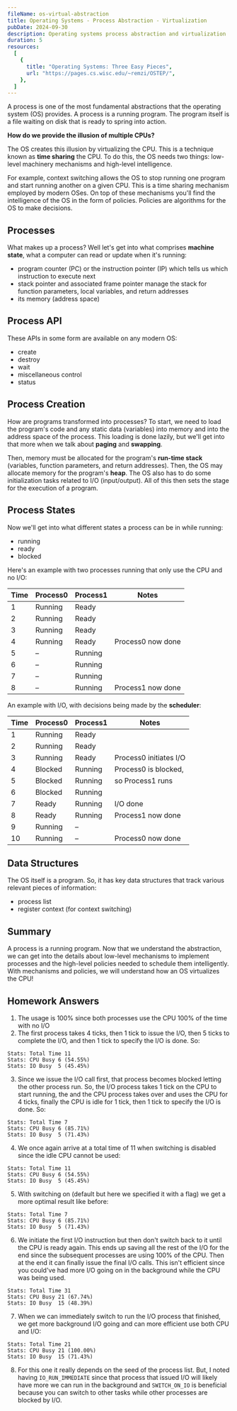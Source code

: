 ```yaml
---
fileName: os-virtual-abstraction
title: Operating Systems - Process Abstraction - Virtualization
pubDate: 2024-09-30
description: Operating systems process abstraction and virtualization
duration: 5
resources:
  [
    {
      title: "Operating Systems: Three Easy Pieces",
      url: "https://pages.cs.wisc.edu/~remzi/OSTEP/",
    },
  ]
---
```


A process is one of the most fundamental abstractions that the operating system (OS) provides. A process is a running program. The program itself is a file waiting on disk that is ready to spring into action.

**How do we provide the illusion of multiple CPUs?**

The OS creates this illusion by virtualizing the CPU. This is a technique known as **time sharing** the CPU. To do this, the OS needs two things: low-level machinery mechanisms and high-level intelligence.

For example, context switching allows the OS to stop running one program and start running another on a given CPU. This is a time sharing mechanism employed by modern OSes. On top of these mechanisms you'll find the intelligence of the OS in the form of policies. Policies are algorithms for the OS to make decisions.

## Processes

What makes up a process? Well let's get into what comprises **machine state**, what a computer can read or update when it's running:
  - program counter (PC) or the instruction pointer (IP) which tells us which instruction to execute next
  - stack pointer and associated frame pointer manage the stack for function parameters, local variables, and return addresses
- its memory (address space)

## Process API

These APIs in some form are available on any modern OS:

- create
- destroy
- wait
- miscellaneous control
- status

## Process Creation

How are programs transformed into processes? To start, we need to load the program's code and any static data (variables) into memory and into the address space of the process. This loading is done lazily, but we'll get into that more when we talk about **paging** and **swapping**.

Then, memory must be allocated for the program's **run-time stack** (variables, function parameters, and return addresses). Then, the OS may allocate memory for the program's **heap**. The OS also has to do some initialization tasks related to I/O (input/output). All of this then sets the stage for the execution of a program.

## Process States

Now we'll get into what different states a process can be in while running:
- running
- ready
- blocked

Here's an example with two processes running that only use the CPU and no I/O:

| Time | Process0 | Process1 | Notes               |
|------|----------|----------|---------------------|
| 1    | Running  | Ready    |                     |
| 2    | Running  | Ready    |                     |
| 3    | Running  | Ready    |                     |
| 4    | Running  | Ready    | Process0 now done   |
| 5    | –        | Running  |                     |
| 6    | –        | Running  |                     |
| 7    | –        | Running  |                     |
| 8    | –        | Running  | Process1 now done   |

An example with I/O, with decisions being made by the **scheduler**:

| Time | Process0 | Process1 | Notes                      |
|------|----------|----------|----------------------------|
| 1    | Running  | Ready    |                            |
| 2    | Running  | Ready    |                            |
| 3    | Running  | Ready    | Process0 initiates I/O      |
| 4    | Blocked  | Running  | Process0 is blocked,        |
| 5    | Blocked  | Running  | so Process1 runs            |
| 6    | Blocked  | Running  |                            |
| 7    | Ready    | Running  | I/O done                   |
| 8    | Ready    | Running  | Process1 now done           |
| 9    | Running  | –        |                            |
| 10   | Running  | –        | Process0 now done           |

## Data Structures

The OS itself is a program. So, it has key data structures that track various relevant pieces of information:
- process list
- register context (for context switching)

## Summary

A process is a running program. Now that we understand the abstraction, we can get into the details about low-level mechanisms to implement processes and the high-level policies needed to schedule them intelligently. With mechanisms and policies, we will understand how an OS virtualizes the CPU!

## Homework Answers

1. The usage is 100% since both processes use the CPU 100% of the time with no I/O
2. The first process takes 4 ticks, then 1 tick to issue the I/O, then 5 ticks to complete the I/O, and then 1 tick to specify the I/O is done. So:

```
Stats: Total Time 11
Stats: CPU Busy 6 (54.55%)
Stats: IO Busy  5 (45.45%)
```

3. Since we issue the I/O call first, that process becomes blocked letting the other process run. So, the I/O process takes 1 tick on the CPU to start running, the and the CPU process takes over and uses the CPU for 4 ticks, finally the CPU is idle for 1 tick, then 1 tick to specify the I/O is done. So:

```
Stats: Total Time 7
Stats: CPU Busy 6 (85.71%)
Stats: IO Busy  5 (71.43%)
```

4. We once again arrive at a total time of 11 when switching is disabled since the idle CPU cannot be used:

```
Stats: Total Time 11
Stats: CPU Busy 6 (54.55%)
Stats: IO Busy  5 (45.45%)
```

5. With switching on (default but here we specified it with a flag) we get a more optimal result like before:

```
Stats: Total Time 7
Stats: CPU Busy 6 (85.71%)
Stats: IO Busy  5 (71.43%)
```

6. We initiate the first I/O instruction but then don't switch back to it until the CPU is ready again. This ends up saving all the rest of the I/O for the end since the subsequent processes are using 100% of the CPU. Then at the end it can finally issue the final I/O calls. This isn't efficient since you could've had more I/O going on in the background while the CPU was being used.

```
Stats: Total Time 31
Stats: CPU Busy 21 (67.74%)
Stats: IO Busy  15 (48.39%)
```

7. When we can immediately switch to run the I/O process that finished, we get more background I/O going and can more efficient use both CPU and I/O:

```
Stats: Total Time 21
Stats: CPU Busy 21 (100.00%)
Stats: IO Busy  15 (71.43%)
```

8. For this one it really depends on the seed of the process list. But, I noted having `IO_RUN_IMMEDIATE` since that process that issued I/O will likely have more we can run in the background and `SWITCH_ON_IO` is beneficial because you can switch to other tasks while other processes are blocked by I/O.